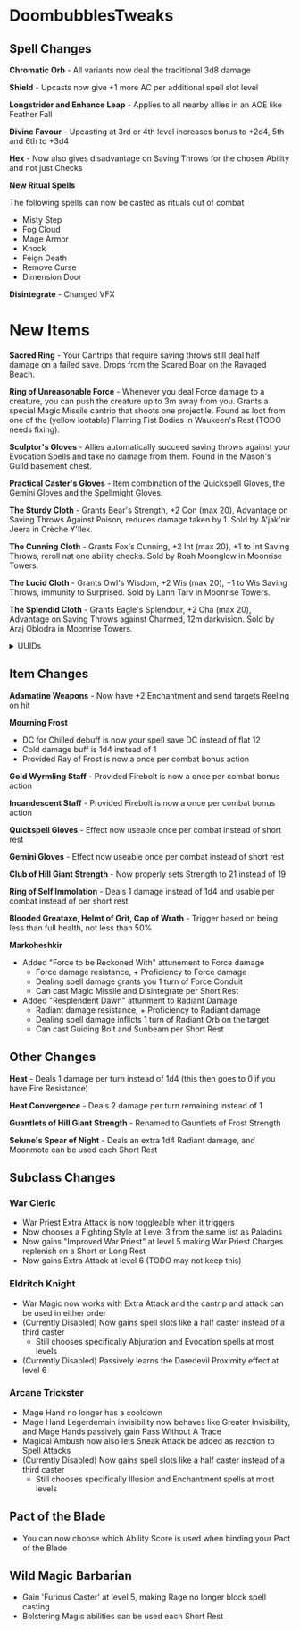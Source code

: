 # DoombubblesTweaks

## Spell Changes

**Chromatic Orb** - All variants now deal the traditional 3d8 damage

**Shield** - Upcasts now give +1 more AC per additional spell slot level

**Longstrider and Enhance Leap** - Applies to all nearby allies in an AOE like Feather Fall

**Divine Favour** - Upcasting at 3rd or 4th level increases bonus to +2d4, 5th and 6th to +3d4

**Hex** - Now also gives disadvantage on Saving Throws for the chosen Ability and not just Checks

**New Ritual Spells**

The following spells can now be casted as rituals out of combat

- Misty Step
- Fog Cloud
- Mage Armor
- Knock
- Feign Death
- Remove Curse
- Dimension Door 

**Disintegrate** - Changed VFX

# New Items

**Sacred Ring** - Your Cantrips that require saving throws still deal half damage on a failed save. Drops from the Scared Boar on the Ravaged Beach.

**Ring of Unreasonable Force** - Whenever you deal Force damage to a creature, you can push the creature up to 3m away from you. Grants a special Magic Missile cantrip that shoots one projectile. Found as loot from one of the (yellow lootable) Flaming Fist Bodies in Waukeen's Rest (TODO needs fixing).

**Sculptor's Gloves** - Allies automatically succeed saving throws against your Evocation Spells and take no damage from them. Found in the Mason's Guild basement chest.

**Practical Caster's Gloves** - Item combination of the Quickspell Gloves, the Gemini Gloves and the Spellmight Gloves.

**The Sturdy Cloth** - Grants Bear's Strength, +2 Con (max 20), Advantage on Saving Throws Against Poison, reduces damage taken by 1. Sold by A'jak'nir Jeera in Crèche Y'llek.

**The Cunning Cloth** - Grants Fox's Cunning, +2 Int (max 20), +1 to Int Saving Throws, reroll nat one ability checks. Sold by Roah Moonglow in Moonrise Towers.

**The Lucid Cloth** - Grants Owl's Wisdom, +2 Wis (max 20), +1 to Wis Saving Throws, immunity to Surprised. Sold by Lann Tarv in Moonrise Towers.

**The Splendid Cloth** - Grants Eagle's Splendour, +2 Cha (max 20), Advantage on Saving Throws against Charmed, 12m darkvision. Sold by Araj Oblodra in Moonrise Towers.

<details>
<summary>UUIDs</summary>

| UID                      | UUID                                   |
| ------------------------ | -------------------------------------- |
| `DBT_SacredRing`         | `c242c2c3-e372-4469-a7d3-58c096fb2ae1` |
| `DBT_ForceRing`          | `b52d175d-cf4a-40ae-bf0b-4858e83026ef` |
| `DBT_SculptorsGloves`    | `55632913-80bc-44a1-9b86-259b159a253c` |
| `DBT_Spell_Combo_Gloves` | `a3ba9ffb-1c74-4a2a-8b0f-4a8e30fbb0fd` |
| `DBT_CON_Cloth`          | `53bc0e86-12b9-4a87-bc29-8ed71d9b7003` |
| `DBT_INT_Cloth`          | `092c5cd7-a19b-4d0f-bbbf-553170020a4b` |
| `DBT_WIS_Cloth`          | `f1771efc-df41-4236-bf40-103a98811e6c` |
| `DBT_CHA_Cloth`          | `78c45258-8bec-40da-9d7b-cfa61dbbf9da` |

</details>

## Item Changes

**Adamatine Weapons** - Now have +2 Enchantment and send targets Reeling on hit

**Mourning Frost**
 - DC for Chilled debuff is now your spell save DC instead of flat 12
 - Cold damage buff is 1d4 instead of 1
 - Provided Ray of Frost is now a once per combat bonus action

**Gold Wyrmling Staff** - Provided Firebolt is now a once per combat bonus action

**Incandescent Staff** - Provided Firebolt is now a once per combat bonus action

**Quickspell Gloves** - Effect now useable once per combat instead of short rest

**Gemini Gloves** - Effect now useable once per combat instead of short rest

**Club of Hill Giant Strength** - Now properly sets Strength to 21 instead of 19

**Ring of Self Immolation** - Deals 1 damage instead of 1d4 and usable per combat instead of per short rest

**Blooded Greataxe, Helmt of Grit, Cap of Wrath** - Trigger based on being less than full health, not less than 50%

**Markoheshkir**

- Added "Force to be Reckoned With" attunement to Force damage
  - Force damage resistance, + Proficiency to Force damage
  - Dealing spell damage grants you 1 turn of Force Conduit
  - Can cast Magic Missile and Disintegrate per Short Rest
- Added "Resplendent Dawn" attunment to Radiant Damage
  - Radiant damage resistance, + Proficiency to Radiant damage
  - Dealing spell damage inflicts 1 turn of Radiant Orb on the target
  - Can cast Guiding Bolt and Sunbeam per Short Rest

## Other Changes

**Heat** - Deals 1 damage per turn instead of 1d4 (this then goes to 0 if you have Fire Resistance)

**Heat Convergence** - Deals 2 damage per turn remaining instead of 1

**Guantlets of Hill Giant Strength** - Renamed to Gauntlets of Frost Strength

**Selune's Spear of Night** - Deals an extra 1d4 Radiant damage, and Moonmote can be used each Short Rest

## Subclass Changes

### War Cleric

- War Priest Extra Attack is now toggleable when it triggers
- Now chooses a Fighting Style at Level 3 from the same list as Paladins
- Now gains "Improved War Priest" at level 5 making War Priest Charges replenish on a Short or Long Rest
- Now gains Extra Attack at level 6 (TODO may not keep this)

### Eldritch Knight

- War Magic now works with Extra Attack and the cantrip and attack can be used in either order
- (Currently Disabled) Now gains spell slots like a half caster instead of a third caster
  - Still chooses specifically Abjuration and Evocation spells at most levels
- (Currently Disabled) Passively learns the Daredevil Proximity effect at level 6

### Arcane Trickster

- Mage Hand no longer has a cooldown
- Mage Hand Legerdemain invisibility now behaves like Greater Invisibility, and Mage Hands passively gain Pass Without A Trace
- Magical Ambush now also lets Sneak Attack be added as reaction to Spell Attacks
- (Currently Disabled) Now gains spell slots like a half caster instead of a third caster
  - Still chooses specifically Illusion and Enchantment spells at most levels

## Pact of the Blade

- You can now choose which Ability Score is used when binding your Pact of the Blade

## Wild Magic Barbarian

- Gain 'Furious Caster' at level 5, making Rage no longer block spell casting 
- Bolstering Magic abilities can be used each Short Rest